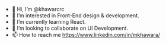 - 👋 Hi, I’m @khawarcrc
- 👀 I’m interested in Front-End design & development.
- 🌱 I’m currently learning React.
- 💞️ I’m looking to collaborate on UI Development.
- 📫 How to reach me https://www.linkedin.com/in/mkhawara/

<!---
khawarcrc/khawarcrc is a ✨ special ✨ repository because its `README.md` (this file) appears on your GitHub profile.
You can click the Preview link to take a look at your changes.
--->
